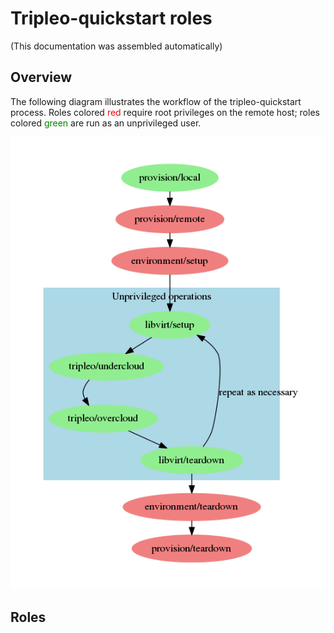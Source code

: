 # Tripleo-quickstart roles

(This documentation was assembled automatically)

## Overview

The following diagram illustrates the workflow of the
tripleo-quickstart process.  Roles colored <span style="color:
red">red</span> require root privileges on the remote host; roles
colored <span style="color: green">green</span> are run as an
unprivileged user.

![tripleo-quickstart workflow](workflow.png)

## Roles
